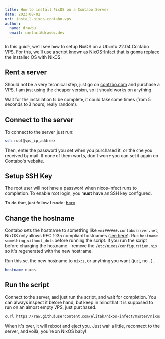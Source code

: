 ```yaml
---
title: How to install NixOS on a Contabo Server
date: 2023-08-02
uri: install-nixos-contabo-vps
author:
  name: drawbu
  email: contact@drawbu.dev
---
```


In this guide, we'll see how to setup NixOS on a Ubuntu 22.04 Contabo VPS.
For this, we'll use a script known as [NixOS-Infect](https://github.com/elitak/nixos-infect) that is gonna replace the installed OS with NixOS.

## Rent a server
Should not be a very technical step, just go on [contabo.com](https://contabo.com) and purchase a VPS. I am just using the cheaper version, so it should works on anything.

Wait for the installation to be complete, it could take some times (from 5 seconds to 3 hours, really random).

## Connect to the server
To connect to the server, just run:
```bash
ssh root@vps_ip_address
```
Then, enter the password you set when you purchased it, or the one you received by mail. If none of them works, don't worry you can set it again on Contabo's website.

## Setup SSH Key
The root user will not have a password when nixos-infect runs to completion. To enable root login, you **must** have an SSH key configured.

To do that, just follow I made: [here](Connect%20to%20a%20server%20over%20SSH.md)

## Change the hostname
Contabo sets the hostname to something like `vmi######.contaboserver.net`, NixOS only allows RFC 1035 compliant hostnames ([see here](https://search.nixos.org/options?show=networking.hostName&query=hostname)). Run `hostname something_without_dots` before running the script. If you run the script before changing the hostname - remove the `/etc/nixos/configuration.nix` so it's regenerated with the new hostname.

Run this set the new hostname to `nixos`, or anything you want (just, no `.`).
```bash
hostname nixos
```

## Run the script
Connect to the server, and just run the script, and wait for completion. You can always inspect it before hand, but keep in mind that it is supposed to run on an almost empty VPS, just purchased.
```bash
curl https://raw.githubusercontent.com/elitak/nixos-infect/master/nixos-infect | NIX_CHANNEL=nixos-22.11 bash -x
```

When it's over, it will reboot and eject you. Just wait a little, reconnect to the server, and voilà, you're on NixOS baby!
